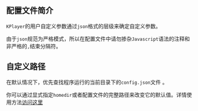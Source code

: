 ## 配置文件简介

`KPlayer`的用户自定义参数通过`json`格式的层级来确定自定义参数。

由于`json`规范为严格模式，所以在配置文件中请勿掺杂`Javascript`语法的注释和非严格的`,`结束分隔符。



## 自定义路径

在默认情况下，优先查找程序运行的当前目录下的`config.json`文件 。

你可以通过显式指定`homedir`或者配置文件的完整路径来改变它的默认值。详情使用方法[访问这里](#)
